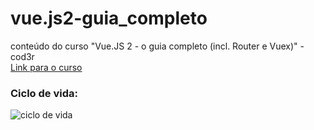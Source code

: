# vue.js2-guia_completo
conteúdo do curso "Vue.JS 2 - o guia completo (incl. Router e Vuex)" - cod3r
<br>
<a href="https://www.udemy.com/course/vue-js-completo/">Link para o curso</a>
<br>
<h3>Ciclo de vida: </h3>

![ciclo de vida](https://github.com/pdrollucas/vue.js2-guia_completo/assets/114677025/f9044b4d-1c20-4b88-bd04-80ad701e1907)
